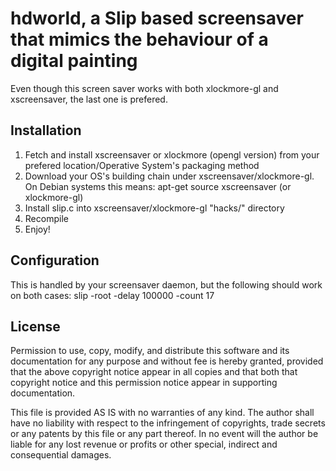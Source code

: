 hdworld, a Slip based screensaver that mimics the behaviour of a digital painting
======================================================================================

Even though this screen saver works with both xlockmore-gl and xscreensaver, the last one is prefered.


Installation
------------

1. Fetch and install xscreensaver or xlockmore (opengl version) from your prefered location/Operative System's packaging method
2. Download your OS's building chain under xscreensaver/xlockmore-gl. On Debian systems this means:
    apt-get source xscreensaver (or xlockmore-gl)
3. Install slip.c into xscreensaver/xlockmore-gl "hacks/" directory
4. Recompile
5. Enjoy!


Configuration
-------------

This is handled by your screensaver daemon, but the following should work on both cases:
    slip -root -delay 100000 -count 17


License
-------

Permission to use, copy, modify, and distribute this software and its
documentation for any purpose and without fee is hereby granted,
provided that the above copyright notice appear in all copies and that
both that copyright notice and this permission notice appear in
supporting documentation.

This file is provided AS IS with no warranties of any kind.  The author
shall have no liability with respect to the infringement of copyrights,
trade secrets or any patents by this file or any part thereof.  In no
event will the author be liable for any lost revenue or profits or
other special, indirect and consequential damages.
